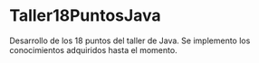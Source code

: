 # Taller18PuntosJava
Desarrollo de los 18 puntos del taller de Java. Se implemento los conocimientos adquiridos hasta el momento. 
